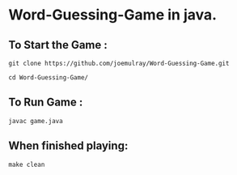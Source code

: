# Word-Guessing-Game in java.

## To Start the Game :
```git clone https://github.com/joemulray/Word-Guessing-Game.git```

```cd Word-Guessing-Game/```

## To Run Game :
```javac game.java ```

## When finished playing:
```make clean```

